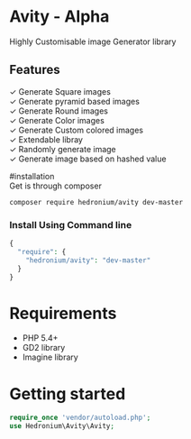 # Avity - Alpha
Highly Customisable image Generator library
## Features

✓ Generate Square images  
✓ Generate pyramid based images  
✓ Generate Round images  
✓ Generate Color images  
✓ Generate Custom colored images  
✓ Extendable libray  
✓ Randomly generate image  
✓ Generate image based on hashed value  

#installation  
Get is through composer  
```
composer require hedronium/avity dev-master
```
### Install Using Command line
```PHP
{
  "require": {
    "hedronium/avity": "dev-master"
  }
}
```

# Requirements

* PHP 5.4+
* GD2 library
* Imagine library

# Getting started  
```PHP
require_once 'vendor/autoload.php';
use Hedronium\Avity\Avity;

```
